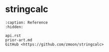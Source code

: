 # stringcalc

```{toctree}
:caption: Reference
:hidden:

api.rst
prior-art.md
GitHub <https://github.com/zmoon/stringcalc>
```
